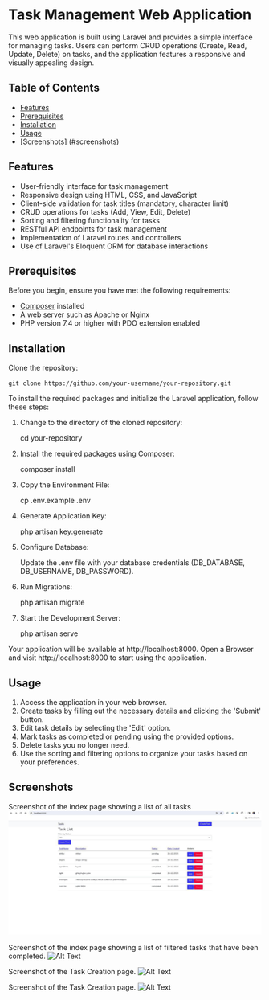 # Task Management Web Application

This web application is built using Laravel and provides a simple interface for managing tasks. Users can perform CRUD operations (Create, Read, Update, Delete) on tasks, and the application features a responsive and visually appealing design.

## Table of Contents

-   [Features](#features)
-   [Prerequisites](#prerequisites)
-   [Installation](#installation)
-   [Usage](#usage)
-   [Screenshots] (#screenshots)

## Features

-   User-friendly interface for task management
-   Responsive design using HTML, CSS, and JavaScript
-   Client-side validation for task titles (mandatory, character limit)
-   CRUD operations for tasks (Add, View, Edit, Delete)
-   Sorting and filtering functionality for tasks
-   RESTful API endpoints for task management
-   Implementation of Laravel routes and controllers
-   Use of Laravel's Eloquent ORM for database interactions

## Prerequisites

Before you begin, ensure you have met the following requirements:

-   [Composer](https://getcomposer.org/) installed
-   A web server such as Apache or Nginx
-   PHP version 7.4 or higher with PDO extension enabled

## Installation

Clone the repository:

    git clone https://github.com/your-username/your-repository.git

To install the required packages and initialize the Laravel application, follow these steps:

1. Change to the directory of the cloned repository:

    cd your-repository

2. Install the required packages using Composer:

    composer install

3. Copy the Environment File:

    cp .env.example .env

4. Generate Application Key:

    php artisan key:generate

5. Configure Database:

    Update the .env file with your database credentials (DB_DATABASE, DB_USERNAME, DB_PASSWORD).

6. Run Migrations:

    php artisan migrate

7. Start the Development Server:

    php artisan serve

Your application will be available at http://localhost:8000.
Open a Browser and visit http://localhost:8000 to start using the application.

## Usage

1. Access the application in your web browser.
2. Create tasks by filling out the necessary details and clicking the 'Submit' button.
3. Edit task details by selecting the 'Edit' option.
4. Mark tasks as completed or pending using the provided options.
5. Delete tasks you no longer need.
6. Use the sorting and filtering options to organize your tasks based on your preferences.

## Screenshots

Screenshot of the index page showing a list of all tasks
![Alt Text](screenshots/AllTasks.jpeg)

Screenshot of the index page showing a list of filtered tasks that have been completed.
![Alt Text](screenshot/FilteredTasks.jpeg)

Screenshot of the Task Creation page.
![Alt Text](screenshot/CreateTask.jpeg)

Screenshot of the Task Creation page.
![Alt Text](screenshot/validationerror.jpeg)
